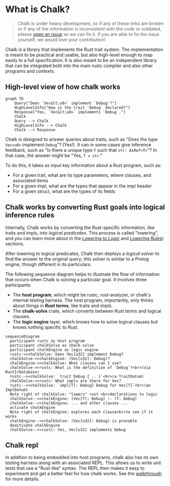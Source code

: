 # What is Chalk?

> Chalk is under heavy development, so if any of these links are broken or if
> any of the information is inconsistent with the code or outdated, please
> [open an issue][issues] so we can fix it. If you are able to fix the
> issue yourself, we would love your contribution!

Chalk is a library that implements the Rust trait system. The implementation is
meant to be practical and usable, but also high-level enough to map easily to a
full specification. It is also meant to be an independent library that can be
integrated both into the main rustc compiler and also other programs and
contexts.

[issues]: https://github.com/rust-lang/chalk/issues

## High-level view of how chalk works

```mermaid
graph TD
    Query["Does `Vec&lt;u8>` implement `Debug`?"]
    HighLevelInfo["How is the trait `Debug` declared?"]
    Response["Yes, `Vec&lt;u8>` implements `Debug`."]
    Chalk
    Query --> Chalk
    HighLevelInfo --> Chalk
    Chalk --> Response
```

Chalk is designed to answer queries about traits, such as "Does the type `Vec<u8>` implement `Debug`"? (Yes!). It can in some cases give inference feedback, such as "Is there a unique type `T` such that `str: AsRef<T>`"? In that case, the answer might be "Yes, `T = str`."

To do this, it takes as input key information about a Rust program, such as:

* For a given trait, what are its type parameters, where clauses, and associated items
* For a given impl, what are the types that appear in the impl header
* For a given struct, what are the types of its fields

## Chalk works by converting Rust goals into logical inference rules

Internally, Chalk works by converting the Rust-specific information, like traits
and impls, into *logical predicates*. This process is called "lowering", and you
can learn more about in the [*Lowering to Logic*][lowering-to-logic] and
[*Lowering Rules*][lowering-rules]) sections.

[lowering-rules]: ./clauses/lowering_rules.html
[lowering-to-logic]: ./clauses.html

After lowering to logical predicates, Chalk then deploys a *logical solver* to
find the answer to the original query; this solver is similar to a Prolog
engine, though different in its particulars.

The following sequence diagram helps to illustrate the flow of information that occurs
when Chalk is solving a particular goal. It involves three participants:

* The **host program**, which might be rustc, rust-analyzer, or chalk's internal
  testing harness. The host program, importantly, only thinks about things in
  **Rust terms**, like traits and impls.
* The **chalk-solve** crate, which converts between Rust terms and logical clauses.
* The **logic engine** layer, which knows how to solve logical clauses but knows nothing specific to Rust.

```mermaid
sequenceDiagram
  participant rustc as host program
  participant chalkSolve as chalk-solve
  participant chalkEngine as logic engine
  rustc->>chalkSolve: Does Vec[u32] implement Debug?
  chalkSolve->>chalkEngine: (Vec[u32]: Debug)?
  chalkEngine->>chalkSolve: What clauses can I use?
  chalkSolve->>rustc: What is the definition of `Debug`?<br>(via RustIrDatabase)
  rustc-->>chalkSolve: `trait Debug { .. }`<br>(a TraitDatum)
  chalkSolve->>rustc: What impls are there for Vec?
  rustc-->>chalkSolve: `impl[T]: Debug] Debug for Vec[T]`<br>(an ImplDatum)
  Note right of chalkSolve: "lowers" rust <br>declarations to logic
  chalkSolve-->>chalkEngine: (Vec[T]: Debug) :- (T: Debug)
  chalkSolve-->>chalkEngine: ... and other clauses ...
  activate chalkEngine
  Note right of chalkEngine: explores each clause<br>to see if it works
  chalkEngine-->>chalkSolve: (Vec[u32]: Debug) is provable
  deactivate chalkEngine
  chalkSolve-->>rustc: Yes, Vec[u32] implements Debug
```

## Chalk repl

In addition to being embedded into host programs, chalk also has its own testing
harness along with an associated REPL. This allows us to write unit tests that
use a "Rust-like" syntax. The REPL then makes it easy to experiment and get a
better feel for how chalk works. See the [walkthrough] for more details.

[walkthrough]: what_is_chalk/walkthrough.html

